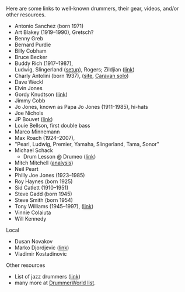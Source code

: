 Here are some links to well-known drummers, their gear, videos, and/or other resources.

- Antonio Sanchez (born 1971)
- Art Blakey (1919–1990), Gretsch?
- Benny Greb
- Bernard Purdie
- Billy Cobham
- Bruce Becker
- Buddy Rich (1917–1987),  
    Ludwig, Slingerland ([setup](http://keepitlive.tripod.com/buddyrich/setup/setup.html)), Rogers; Zildjian ([link](https://zildjian.com/artists/buddy-rich-legend))
- Charly Antolini (born 1937), ([site](http://www.charly-antolini.com/), [Caravan solo](https://www.youtube.com/watch?v=mL-LyKcFE5c))
- Dave Weckl
- Elvin Jones
- Gordy Knudtson ([link](http://gk-music.com/))
- Jimmy Cobb
- Jo Jones, known as Papa Jo Jones (1911-1985), hi-hats
- Joe Nichols
- JP Bouvet ([link](https://www.jpbouvetmusic.com/))
- Louie Bellson, first double bass
- Marco Minnemann
- Max Roach (1924–2007),
- "Pearl, Ludwig, Premier, Yamaha, Slingerland, Tama, Sonor"
- Michael Schack
    - Drum Lesson @ Drumeo ([link](https://www.youtube.com/watch?v=JqReO5NPN_g))
- Mitch Mitchell ([analysis](http://drummagazine.com/mitch-mitchell-transcription-analysis/))
- Neil Peart
- Philly Joe Jones (1923–1985)
- Roy Haynes (born 1925)
- Sid Catlett (1910–1951)
- Steve Gadd (born 1945)
- Steve Smith (born 1954)
- Tony Williams (1945–1997), ([link](https://en.wikipedia.org/wiki/Tony_Williams_(drummer)))
- Vinnie Colaiuta
- Will Kennedy

Local

- Dusan Novakov
- Marko Djordjevic ([link](http://www.svetimarko.com/))
- Vladimir Kostadinovic

Other resources

- List of jazz drummers ([link](https://en.wikipedia.org/wiki/List_of_jazz_drummers))
- many more at [DrummerWorld list](http://www.drummerworld.com/drummerchoice.html).
